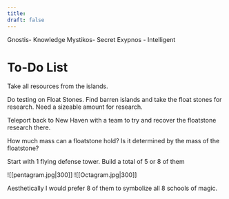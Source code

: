 ```yaml
---
title: 
draft: false
---
```

Gnostis- Knowledge
Mystikos- Secret
Exypnos - Intelligent

# To-Do List
Take all resources from the islands.

Do testing on Float Stones. Find barren islands and take the float stones for research. Need a sizeable amount for research. 

Teleport back to New Haven with a team to try and recover the floatstone research there.

How much mass can a floatstone hold? Is it determined by the mass of the floatstone?

Start with 1 flying defense tower. Build a total of 5 or 8 of them

![[pentagram.jpg|300]]
![[Octagram.jpg|300]]

Aesthetically I would prefer 8 of them to symbolize all 8 schools of magic.